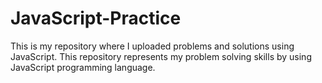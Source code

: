 # JavaScript-Practice
This is my repository where I uploaded problems and solutions using JavaScript. This repository represents my problem solving skills by using JavaScript programming language.
